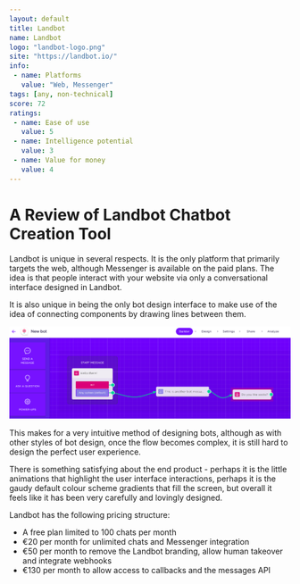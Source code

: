 ```yaml
---
layout: default
title: Landbot
name: Landbot
logo: "landbot-logo.png"
site: "https://landbot.io/"
info:
 - name: Platforms
   value: "Web, Messenger"
tags: [any, non-technical]
score: 72
ratings:
 - name: Ease of use
   value: 5
 - name: Intelligence potential
   value: 3
 - name: Value for money
   value: 4
---
```


A Review of Landbot Chatbot Creation Tool
=========================================

Landbot is unique in several respects. It is the only platform that
primarily targets the web, although Messenger is available on the paid
plans. The idea is that people interact with your website via only a
conversational interface designed in Landbot.

It is also unique in being the only bot design interface to make use
of the idea of connecting components by drawing lines between them.

<img src="/img/landbot-screenshot.png" class="img-fluid">

This makes for a very intuitive method of designing bots, although as
with other styles of bot design, once the flow becomes complex, it is
still hard to design the perfect user experience.

There is something satisfying about the end product - perhaps it is
the little animations that highlight the user interface interactions,
perhaps it is the gaudy default colour scheme gradients that fill the
screen, but overall it feels like it has been very carefully and
lovingly designed.

Landbot has the following pricing structure:
 - A free plan limited to 100 chats per month
 - €20 per month for unlimited chats and Messenger integration
 - €50 per month to remove the Landbot branding, allow human takeover
   and integrate webhooks
 - €130 per month to allow access to callbacks and the messages API
